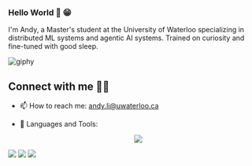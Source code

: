 ### Hello World 👋 😁

I'm Andy, a Master's student at the University of Waterloo specializing in distributed ML systems and agentic AI systems. Trained on curiosity and fine-tuned with good sleep.

![giphy](https://user-images.githubusercontent.com/65037987/147858938-683dfa33-40f4-4d62-a73a-f176bc157265.gif)

## Connect with me 🙋‍♂️

- 📫 How to reach me: andy.li@uwaterloo.ca
- 🌱 Languages and Tools: 


    <p align="center">
      <a href="https://skillicons.dev">
        <img src="https://skillicons.dev/icons?i=py,cpp,cs,unity,react,git,linux,docker,jenkins,html,css,tailwind,js,ts,nodejs" />
      </a>
    </p>

<a href="https://www.linkedin.com/in/andyli11/"><img src="https://img.shields.io/badge/LinkedIn-0077B5?style=for-the-badge&logo=linkedin&logoColor=white"></a>
<a href="https://andyli.app/"><img src="https://img.shields.io/badge/website-000000?style=for-the-badge&logo=About.me&logoColor=white"></a>
<a href="mailto:andy.li@uwaterloo.ca"><img src="https://img.shields.io/badge/Microsoft_Outlook-0078D4?style=for-the-badge&logo=microsoft-outlook&logoColor=white"></a>



